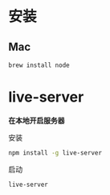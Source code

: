 # 安装

## Mac

```shell
brew install node
```





# live-server

**在本地开启服务器**

安装

```bash
npm install -g live-server
```

启动

```bash
live-server
```

